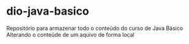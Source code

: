 # dio-java-basico
Repositório para armazenar todo o conteúdo do curso de Java Básico
Alterando o conteúde de um aquivo de forma local

